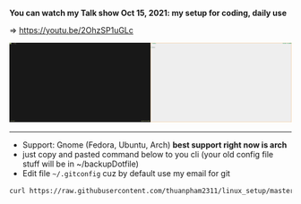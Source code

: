 **You can watch my Talk show Oct 15, 2021: my setup for coding, daily use**

⇒ <https://youtu.be/2OhzSP1uGLc>

<img src="./img/dotfiles.gif" width="50%" height="50%"><img src="./img/light.gif" width="50%" height="50%">

---

- Support: Gnome (Fedora, Ubuntu, Arch) **best support right now is arch**
- just copy and pasted command below to you cli (your old config file stuff will be in ~/backupDotfile)
- Edit file `~/.gitconfig` cuz by default use my email for git

```bash
curl https://raw.githubusercontent.com/thuanpham2311/linux_setup/master/install.sh --output install.sh ; chmod +x ./install.sh ; ./install.sh
```
